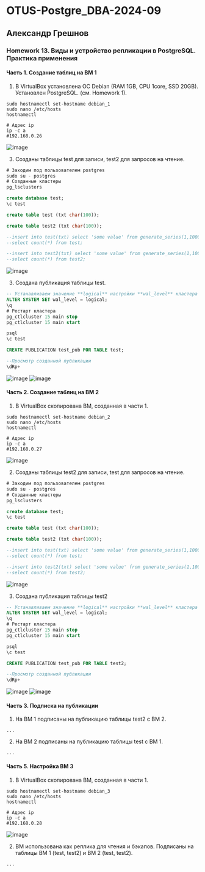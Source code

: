 # OTUS-Postgre_DBA-2024-09
## Александр Грешнов

### Homework 13. Виды и устройство репликации в PostgreSQL. Практика применения  

#### Часть 1. Создание таблиц на ВМ 1
1. В VirtualBox установлена ОС Debian (RAM 1GB, CPU 1core, SSD 20GB). Установлен PostgreSQL. (см. Homework 1).
```
sudo hostnamectl set-hostname debian_1
sudo nano /etc/hosts
hostnamectl

# Адрес ip
ip -c a
#192.168.0.26
```

![image](https://github.com/user-attachments/assets/b17a0c26-19e0-49c9-9977-84e204daa0d8)


3. Созданы таблицы test для записи, test2 для запросов на чтение.

```sql
# Заходим под пользователем postgres
sudo su - postgres
# Созданные кластеры
pg_lsclusters

create database test;
\c test

create table test (txt char(100));

create table test2 (txt char(100));

--insert into test(txt) select 'some value' from generate_series(1,1000000);
--select count(*) from test;

--insert into test2(txt) select 'some value' from generate_series(1,1000000);
--select count(*) from test2;

```

![image](https://github.com/user-attachments/assets/e70a3e62-d9e2-4330-b628-6a127e4a6c8f)


3. Создана публикация таблицы test.
```sql
-- Устанавливаем значение **logical** настройки **wal_level** кластера для возможности публикации таблиц.
ALTER SYSTEM SET wal_level = logical;
\q
# Рестарт кластера
pg_ctlcluster 15 main stop
pg_ctlcluster 15 main start

psql
\c test

CREATE PUBLICATION test_pub FOR TABLE test;

--Просмотр созданной публикации
\dRp+
```

![image](https://github.com/user-attachments/assets/07760a43-2586-411b-ba3b-0f4c64f32e2e)
![image](https://github.com/user-attachments/assets/8e7ec2d5-f871-4839-ad9a-2d11923c0fad)



#### Часть 2. Создание таблиц на ВМ 2
1. В VirtualBox скопирована ВМ, созданная в части 1.
```
sudo hostnamectl set-hostname debian_2
sudo nano /etc/hosts
hostnamectl

# Адрес ip
ip -c a
#192.168.0.27
```
![image](https://github.com/user-attachments/assets/58f9c837-8350-4285-8ee0-2634ba785593)


2. Созданы таблицы test2 для записи, test для запросов на чтение.

```sql
# Заходим под пользователем postgres
sudo su - postgres
# Созданные кластеры
pg_lsclusters

create database test;
\c test

create table test (txt char(100));

create table test2 (txt char(100));

--insert into test(txt) select 'some value' from generate_series(1,1000000);
--select count(*) from test;

--insert into test2(txt) select 'some value' from generate_series(1,1000000);
--select count(*) from test2;
```
![image](https://github.com/user-attachments/assets/c548e1ca-6375-4af1-b26f-bfc01c8fc038)


3. Создана публикация таблицы test2
```sql
-- Устанавливаем значение **logical** настройки **wal_level** кластера для возможности публикации таблиц.
ALTER SYSTEM SET wal_level = logical;
\q
# Рестарт кластера
pg_ctlcluster 15 main stop
pg_ctlcluster 15 main start

psql
\c test

CREATE PUBLICATION test_pub FOR TABLE test2;

--Просмотр созданной публикации
\dRp+
```
![image](https://github.com/user-attachments/assets/23f2155c-15f8-49b2-9ea0-089a6554a83d)
![image](https://github.com/user-attachments/assets/d26f106d-99b1-475a-b88a-3d1327ba2a9f)


#### Часть 3. Подписка на публикации
1. На ВМ 1 подписаны на публикацию таблицы test2 с ВМ 2.
```
...
```
2. На ВМ 2 подписаны на публикацию таблицы test с ВМ 1.
```
...
```

#### Часть 5. Настройка ВМ 3
1. В VirtualBox скопирована ВМ, созданная в части 1.
```
sudo hostnamectl set-hostname debian_3
sudo nano /etc/hosts
hostnamectl

# Адрес ip
ip -c a
#192.168.0.28
```
![image](https://github.com/user-attachments/assets/1871cd76-3e0b-41a9-ac86-41e2ea61a5bb)


2. ВМ использована как реплика для чтения и бэкапов. Подписаны на таблицы ВМ 1 (test, test2) и ВМ 2 (test, test2).
```
...
```


